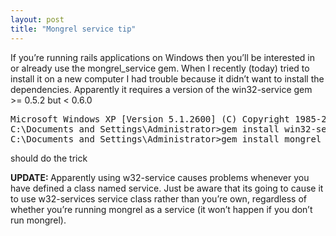 ```yaml
---
layout: post
title: "Mongrel service tip"
---
```


If you’re running rails applications on Windows then you’ll be interested in or already use the mongrel_service gem. When I recently (today) tried to install it on a new computer I had trouble because it didn’t want to install the dependencies. Apparently it requires a version of the win32-service gem &gt;= 0.5.2 but &lt; 0.6.0
<div class="CodeRay">
<pre>Microsoft Windows XP [Version 5.1.2600] (C) Copyright 1985-2001 Microsoft Corp.
C:\Documents and Settings\Administrator&gt;gem install win32-service -v 0.5.2
C:\Documents and Settings\Administrator&gt;gem install mongrel_service</pre>
</div>
should do the trick

<strong>UPDATE: </strong>Apparently using w32-service causes problems whenever you have defined a class named service. Just be aware that its going to cause it to use w32-services service class rather than you’re own, regardless of whether you’re running mongrel as a service (it won’t happen if you don’t run mongrel).
